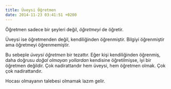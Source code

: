 ```yaml
---
title: Üveysi Öğretmen
date: 2014-11-23 03:41:51 +0200
---
```


Öğretmen sadece bir şeyleri değil, *öğretmeyi* de öğretir.

Üveysi ise öğretmenden değil, kendiliğinden öğrenmiştir. Bilgiyi
öğrenmiştir ama öğretmeyi öğrenmemiştir.

Bu sebeple *üveysi öğretmen* bir tezattır. Eğer kişi kendiliğinden
öğrenmiş, daha doğrusu *doğal olmayan yollardan* kendisine öğretilmişse,
iyi bir öğretmen değildir. Çok nadirattandır hem üveysi, hem öğretmen
olmak. Çok çok nadirattandır.

Hocası olmayanın talebesi olmamak lazım gelir.
